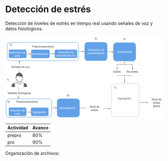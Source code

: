 # Detección de estrés

Detección de niveles de estrés en tiempo real usando señales de voz y datos fisiológicos.




![Screenshot](pipeline.png)

| Actividad | Avance |
| --- | ---|
| prepro | 80%|
| pro | 90% |


Organización de archivos:





